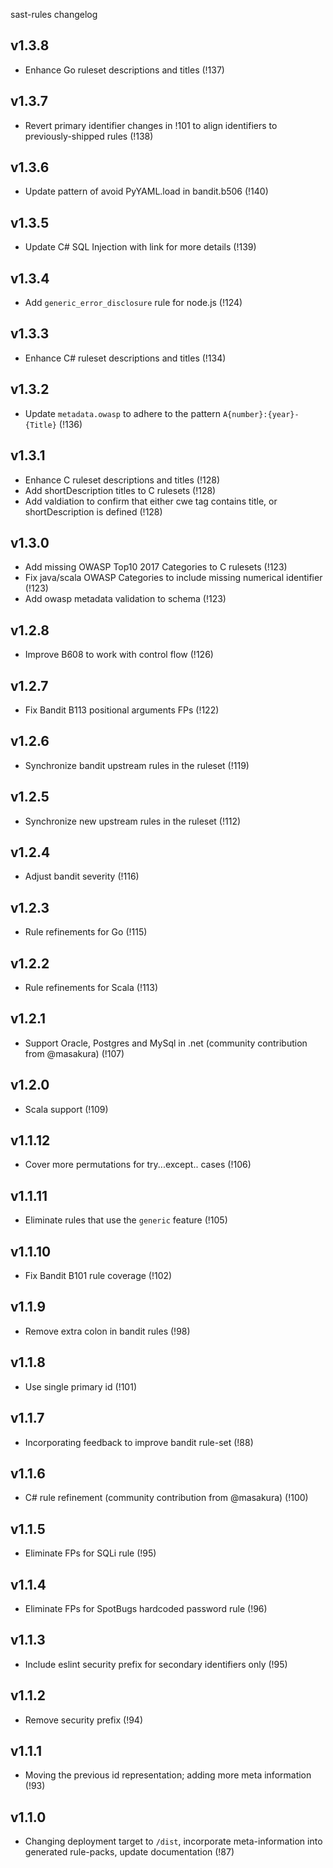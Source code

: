 sast-rules changelog

## v1.3.8
- Enhance Go ruleset descriptions and titles (!137)

## v1.3.7
- Revert primary identifier changes in !101 to align identifiers to previously-shipped rules (!138)

## v1.3.6
- Update pattern of avoid PyYAML.load in bandit.b506 (!140)

## v1.3.5
- Update C# SQL Injection with link for more details (!139)

## v1.3.4
- Add `generic_error_disclosure` rule for node.js (!124)

## v1.3.3
- Enhance C# ruleset descriptions and titles (!134)

## v1.3.2
- Update `metadata.owasp` to adhere to the pattern `A{number}:{year}-{Title}` (!136)

## v1.3.1
- Enhance C ruleset descriptions and titles (!128)
- Add shortDescription titles to C rulesets (!128)
- Add valdiation to confirm that either cwe tag contains title, or shortDescription is defined (!128)

## v1.3.0
- Add missing OWASP Top10 2017 Categories to C rulesets (!123)
- Fix java/scala OWASP Categories to include missing numerical identifier (!123)
- Add owasp metadata validation to schema (!123)

## v1.2.8
- Improve B608 to work with control flow (!126)

## v1.2.7
- Fix Bandit B113 positional arguments FPs (!122)

## v1.2.6
- Synchronize bandit upstream rules in the ruleset (!119)

## v1.2.5
- Synchronize new upstream rules in the ruleset (!112)

## v1.2.4
- Adjust bandit severity (!116)

## v1.2.3
- Rule refinements for Go (!115)

## v1.2.2
- Rule refinements for Scala (!113)

## v1.2.1
- Support Oracle, Postgres and MySql in .net (community contribution from @masakura) (!107)

## v1.2.0
- Scala support (!109)

## v1.1.12
- Cover more permutations for try...except.. cases (!106)

## v1.1.11
- Eliminate rules that use the `generic` feature (!105)

## v1.1.10
- Fix Bandit B101 rule coverage (!102)

## v1.1.9
- Remove extra colon in bandit rules (!98)

## v1.1.8
- Use single primary id (!101)

## v1.1.7
- Incorporating feedback to improve bandit rule-set (!88)

## v1.1.6
- C# rule refinement (community contribution from @masakura) (!100)

## v1.1.5
- Eliminate FPs for SQLi rule (!95)

## v1.1.4
- Eliminate FPs for SpotBugs hardcoded password rule (!96)

## v1.1.3
- Include eslint security prefix for secondary identifiers only (!95)

## v1.1.2
- Remove security prefix (!94)

## v1.1.1
- Moving the previous id representation; adding more meta information (!93)

## v1.1.0
- Changing deployment target to `/dist`, incorporate meta-information into
  generated rule-packs, update documentation (!87)

